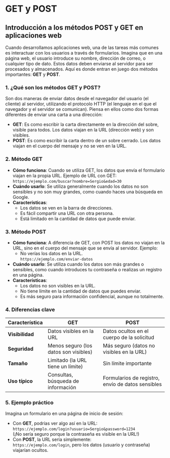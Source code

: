 # GET y POST

## Introducción a los métodos POST y GET en aplicaciones web

Cuando desarrollamos aplicaciones web, una de las tareas más comunes es interactuar con los usuarios a través de formularios. Imagina que en una página web, el usuario introduce su nombre, dirección de correo, o cualquier tipo de dato. Estos datos deben enviarse al servidor para ser procesados y almacenados. Aquí es donde entran en juego dos métodos importantes: **GET** y **POST**.

### **1. ¿Qué son los métodos GET y POST?**

Son dos maneras de enviar datos desde el navegador del usuario (el cliente) al servidor, utilizando el protocolo HTTP (el lenguaje en el que el navegador y el servidor se comunican). Piensa en ellos como dos formas diferentes de enviar una carta a una dirección:

* **GET**: Es como escribir la carta directamente en la dirección del sobre, visible para todos. Los datos viajan en la URL (dirección web) y son visibles.
* **POST**: Es como escribir la carta dentro de un sobre cerrado. Los datos viajan en el cuerpo del mensaje y no se ven en la URL.

### **2. Método GET**

* **Cómo funciona**: Cuando se utiliza GET, los datos que envía el formulario viajan en la propia URL. Ejemplo de URL con GET:\
  `https://ejemplo.com/buscar?nombre=Sergio&edad=30`
* **Cuándo usarlo**: Se utiliza generalmente cuando los datos no son sensibles y no son muy grandes, como cuando haces una búsqueda en Google.
* **Características**:
  * Los datos se ven en la barra de direcciones.
  * Es fácil compartir una URL con otra persona.
  * Está limitado en la cantidad de datos que puede enviar.

### **3. Método POST**

* **Cómo funciona**: A diferencia de GET, con POST los datos no viajan en la URL, sino en el cuerpo del mensaje que se envía al servidor. Ejemplo:
  * No verías los datos en la URL.\
    `https://ejemplo.com/enviar-datos`
* **Cuándo usarlo**: Se utiliza cuando los datos son más grandes o sensibles, como cuando introduces tu contraseña o realizas un registro en una página.
* **Características**:
  * Los datos no son visibles en la URL.
  * No tiene límite en la cantidad de datos que puedes enviar.
  * Es más seguro para información confidencial, aunque no totalmente.

### **4. Diferencias clave**

| Característica  | GET                                   | POST                                              |
| --------------- | ------------------------------------- | ------------------------------------------------- |
| **Visibilidad** | Datos visibles en la URL              | Datos ocultos en el cuerpo de la solicitud        |
| **Seguridad**   | Menos seguro (los datos son visibles) | Más seguro (datos no visibles en la URL)          |
| **Tamaño**      | Limitado (la URL tiene un límite)     | Sin límite importante                             |
| **Uso típico**  | Consultas, búsqueda de información    | Formularios de registro, envío de datos sensibles |

### **5. Ejemplo práctico**

Imagina un formulario en una página de inicio de sesión:

* Con **GET**, podrías ver algo así en la URL:\
  `https://ejemplo.com/login?usuario=Sergio&password=1234`\
  (¡No sería seguro porque la contraseña es visible en la URL!)
* Con **POST**, la URL sería simplemente:\
  `https://ejemplo.com/login`, pero los datos (usuario y contraseña) viajarían ocultos.
